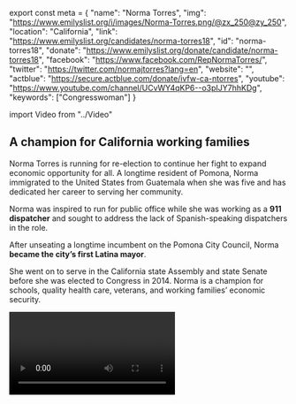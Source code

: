 export const meta = {
  "name": "Norma Torres",
  "img": "https://www.emilyslist.org/i/images/Norma-Torres.png/@zx_250@zy_250",
  "location": "California",
  "link": "https://www.emilyslist.org/candidates/norma-torres18",
  "id": "norma-torres18",
  "donate": "https://www.emilyslist.org/donate/candidate/norma-torres18",
  "facebook": "https://www.facebook.com/RepNormaTorres/",
  "twitter": "https://twitter.com/normajtorres?lang=en",
  "website": "",
  "actblue": "https://secure.actblue.com/donate/ivfw-ca-ntorres",
  "youtube": "https://www.youtube.com/channel/UCvWY4qKP6--o3pIJY7hhKDg",
  "keywords": ["Congresswoman"]
}

import Video from "../Video"

## A champion for California working families

Norma Torres is running for re-election to continue her fight to expand economic opportunity for all. A longtime resident of Pomona, Norma immigrated to the United States from Guatemala when she was five and has dedicated her career to serving her community.

Norma was inspired to run for public office while she was working as a **911 dispatcher** and sought to address the lack of Spanish-speaking dispatchers in the role.

After unseating a longtime incumbent on the Pomona City Council, Norma **became the city’s first Latina mayor**.

She went on to serve in the California state Assembly and state Senate before she was elected to Congress in 2014. Norma is a champion for schools, quality health care, veterans, and working families’ economic security.

<Video id="wGd3Lbw8ni4" />

## A fighter for expanding economic opportunity

Norma has fought to expand economic opportunity for all and create good-paying jobs because she understands that too many working families continue to struggle to get by in Southern California and around our country. She introduced the JOBS Act to expand job training opportunities for displaced workers and the Regional Infrastructure Accelerator Act, a bill to expand funding for public infrastructure projects, following a job creation listening tour of her community. As a former member of the homeland security committee, Norma cares deeply about making our communities safer and has introduced and advocated for legislation that would do so.

## A critical hold in the fight for control of the House

This seat is a critical hold race and Norma needs our full support in this must-win race for the majority. The EMILY’s List community is proud of Norma’s continued community advocacy, and is thrilled to support her as she continues fighting for hardworking Southern California families.
